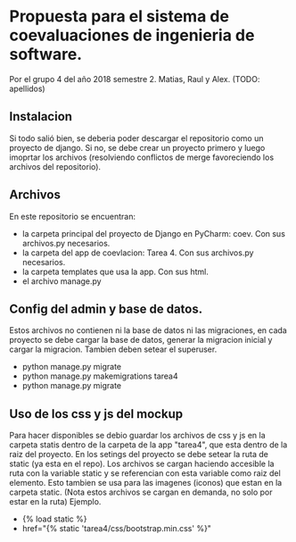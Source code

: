 # Propuesta para el sistema de coevaluaciones de ingenieria de software.
Por el grupo 4 del año 2018 semestre 2. Matias, Raul y Alex. (TODO: apellidos)

## Instalacion
Si todo salió bien, se deberia poder descargar el repositorio como un proyecto de django. Si no, se debe crear un proyecto primero y luego imoprtar los archivos (resolviendo conflictos de merge favoreciendo los archivos del repositorio).

## Archivos
En este repositorio se encuentran:
- la carpeta principal del proyecto de Django en PyCharm: coev. Con sus archivos.py necesarios.
- la carpeta del app  de coevlacion: Tarea 4. Con sus archivos.py necesarios.
- la carpeta templates que usa la app. Con sus html.
- el archivo manage.py
      
## Config del admin y base de datos.
Estos archivos no contienen ni la base de datos ni las migraciones, en cada proyecto se debe cargar la base de datos, generar la migracion inicial y cargar la migracion. Tambien deben setear el superuser.
- python manage.py migrate
- python manage.py makemigrations tarea4
- python manage.py migrate

## Uso de los css y js del mockup
Para hacer disponibles se debio guardar los archivos de css y js en la carpeta statis dentro de la carpeta de la app "tarea4", que esta dentro de la raiz del proyecto.
En los setings del proyecto se debe setear la ruta de static (ya esta en el repo).
Los archivos se cargan haciendo accesible la ruta con la variable static y se referencian con esta variable como raiz del elemento.
Esto tambien se usa para las imagenes (iconos) que estan en la carpeta static. (Nota estos archivos se cargan en demanda, no solo por
estar en la ruta)
Ejemplo.
- {% load static %}
- href="{% static 'tarea4/css/bootstrap.min.css' %}"
